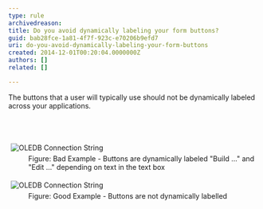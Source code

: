 ```yaml
---
type: rule
archivedreason: 
title: Do you avoid dynamically labeling your form buttons?
guid: bab28fce-1a81-4f7f-923c-e70206b9efd7
uri: do-you-avoid-dynamically-labeling-your-form-buttons
created: 2014-12-01T00:20:04.0000000Z
authors: []
related: []

---
```



<p>The buttons that a user will typically use should not be dynamically labeled across your applications.</p>
<br><excerpt class='endintro'></excerpt><br>
<dl class="badImage"><dt>
      <img src="http&#58;//www.ssw.com.au/ssw/Standards/Rules/Images/DynamicallyLabelingButtonBad.gif" alt="OLEDB Connection String" style="margin&#58;5px;" />
   </dt><dd>Figure&#58; Bad Example - Buttons are dynamically labeled &quot;Build ...&quot; and &quot;Edit ...&quot; depending on text in the text box</dd></dl><dl class="goodImage"><dt>
      <img src="http&#58;//www.ssw.com.au/ssw/Standards/Rules/Images/DynamicallyLabelingButtonGood.gif" alt="OLEDB Connection String" style="margin&#58;5px;" />
   </dt><dd>Figure&#58; Good Example - Buttons are not dynamically labelled</dd></dl>


